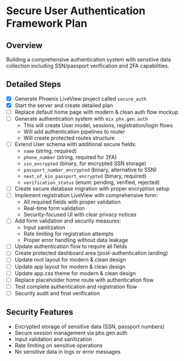 # Secure User Authentication Framework Plan

## Overview
Building a comprehensive authentication system with sensitive data collection including SSN/passport verification and 2FA capabilities.

## Detailed Steps
- [x] Generate Phoenix LiveView project called `secure_auth` 
- [x] Start the server and create detailed plan
- [ ] Replace default home page with modern & clean auth flow mockup
- [ ] Generate authentication system with `mix phx.gen.auth`
  - This will create User model, sessions, registration/login flows
  - Will add authentication pipelines to router
  - Will create protected routes structure
- [ ] Extend User schema with additional secure fields:
  - `name` (string, required)
  - `phone_number` (string, required for 2FA)
  - `ssn_encrypted` (binary, for encrypted SSN storage)
  - `passport_number_encrypted` (binary, alternative to SSN)
  - `next_of_kin_passport_encrypted` (binary, required)
  - `verification_status` (enum: pending, verified, rejected)
- [ ] Create secure database migration with proper encryption setup
- [ ] Implement registration LiveView with comprehensive form:
  - All required fields with proper validation
  - Real-time form validation
  - Security-focused UI with clear privacy notices
- [ ] Add form validation and security measures:
  - Input sanitization
  - Rate limiting for registration attempts
  - Proper error handling without data leakage
- [ ] Update authentication flow to require all fields
- [ ] Create protected dashboard area (post-authentication landing)
- [ ] Update root layout for modern & clean design
- [ ] Update app layout for modern & clean design  
- [ ] Update app.css theme for modern & clean design
- [ ] Replace placeholder home route with authentication flow
- [ ] Test complete authentication and registration flow
- [ ] Security audit and final verification

## Security Features
- Encrypted storage of sensitive data (SSN, passport numbers)
- Secure session management via phx.gen.auth
- Input validation and sanitization
- Rate limiting on sensitive operations
- No sensitive data in logs or error messages
